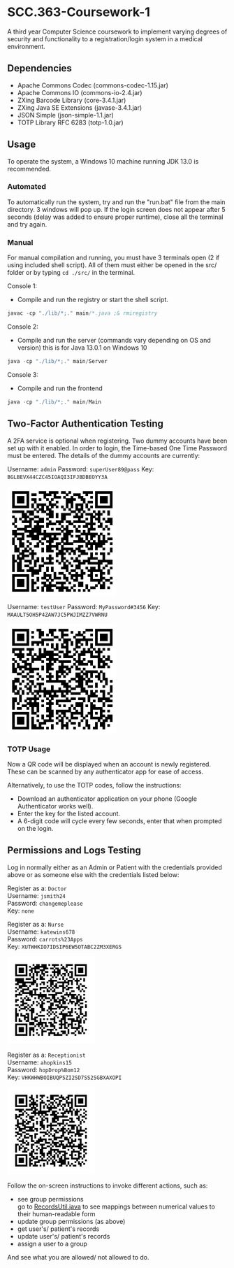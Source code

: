 # SCC.363-Coursework-1
A third year Computer Science coursework to implement varying degrees of security and functionality to a registration/login system in a medical environment.

## Dependencies
- Apache Commons Codec (commons-codec-1.15.jar)
- Apache Commons IO (commons-io-2.4.jar)
- ZXing Barcode Library (core-3.4.1.jar)
- ZXing Java SE Extensions (javase-3.4.1.jar)
- JSON Simple (json-simple-1.1.jar)
- TOTP Library RFC 6283 (totp-1.0.jar)

## Usage
To operate the system, a Windows 10 machine running JDK 13.0 is recommended.

### Automated
To automatically run the system, try and run the "run.bat" file from the main directory. 3 windows will pop up. If the login screen does not appear after 5 seconds (delay was added to ensure proper runtime), close all the terminal and try again.

### Manual
For manual compilation and running, you must have 3 terminals open (2 if using included shell script). All of them must either be opened in the src/ folder or by typing ```cd ./src/``` in the terminal. 

Console 1:
- Compile and run the registry or start the shell script.
```java
javac -cp "./lib/*;." main/*.java ;& rmiregistry
``` 

Console 2:
- Compile and run the server (commands vary depending on OS and version) this is for Java 13.0.1 on Windows 10
```java
java -cp "./lib/*;." main/Server
```

Console 3:
- Compile and run the frontend
```java
java -cp "./lib/*;." main/Main
```

## Two-Factor Authentication Testing
A 2FA service is optional when registering. Two dummy accounts have been set up with it enabled. In order to login, the Time-based One Time Password must be entered. The details of the dummy accounts are currently:

Username: ```admin```
Password: ```superUser89@pass```
Key: ```BGLBEVX44CZC45IOAQI3IFJBDBEOYY3A```

![admin QR Code](admin.png)

Username: ```testUser```
Password: ```MyPassword#3456```
Key: ```MAAULT5OH5P4ZAW7JC5PWJIMZZ7VWRNU```

![testUser QR Code](testUser.png)

### TOTP Usage
Now a QR code will be displayed when an account is newly registered. These can be scanned by any authenticator app for ease of access.

Alternatively, to use the TOTP codes, follow the instructions:

- Download an authenticator application on your phone (Google Authenticator works well).
- Enter the key for the listed account.
- A 6-digit code will cycle every few seconds, enter that when prompted on the login.

## Permissions and Logs Testing

Log in normally either as an Admin or Patient with the credentials provided above or as someone else with the credentials listed below:

Register as a: ```Doctor```<br>
Username: ```jsmith24```<br>
Password: ```changemeplease```<br>
Key: ```none```

Register as a: ```Nurse```<br>
Username: ```katewins678```<br>
Password: ```carrots%23Apps```<br>
Key: ```XUTWHKIO7IDSIP6EW5OTABC2ZM3XERGS```

![katewins678 QR code](katewins678_QRcode.png)

Register as a: ```Receptionist```<br>
Username: ```ahopkins15```<br>
Password: ```hopDrop%Bom12```<br>
Key: ```VHKWHWBOIBUQPSZI2SD7SS2SGBXAXOPI```

![ahopkins15 QR code](ahopkins15_QRcode.png)

Follow the on-screen instructions to invoke different actions, such as:

- see group permissions
  <br>go to [RecordsUtil.java](src/main/RecordsUtil.java) to see mappings between numerical values to their human-readable form
- update group permissions (as above)
- get user's/ patient's records
- update user's/ patient's records
- assign a user to a group

And see what you are allowed/ not allowed to do.
